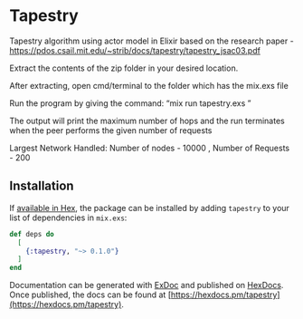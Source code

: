 # Tapestry

Tapestry algorithm using actor model in Elixir based on the research paper - https://pdos.csail.mit.edu/~strib/docs/tapestry/tapestry_jsac03.pdf

Extract the contents of the zip folder in your desired location. 

After extracting, open cmd/terminal to the folder which has the mix.exs file 

Run the program by giving the command:  “mix run tapestry.exs <number of nodes> <number of requests>”  
  
The output will print the maximum number of hops and the run terminates when the peer performs the given number of requests

Largest Network Handled: Number of nodes - 10000 , Number of Requests - 200


## Installation

If [available in Hex](https://hex.pm/docs/publish), the package can be installed
by adding `tapestry` to your list of dependencies in `mix.exs`:

```elixir
def deps do
  [
    {:tapestry, "~> 0.1.0"}
  ]
end
```

Documentation can be generated with [ExDoc](https://github.com/elixir-lang/ex_doc)
and published on [HexDocs](https://hexdocs.pm). Once published, the docs can
be found at [https://hexdocs.pm/tapestry](https://hexdocs.pm/tapestry).

